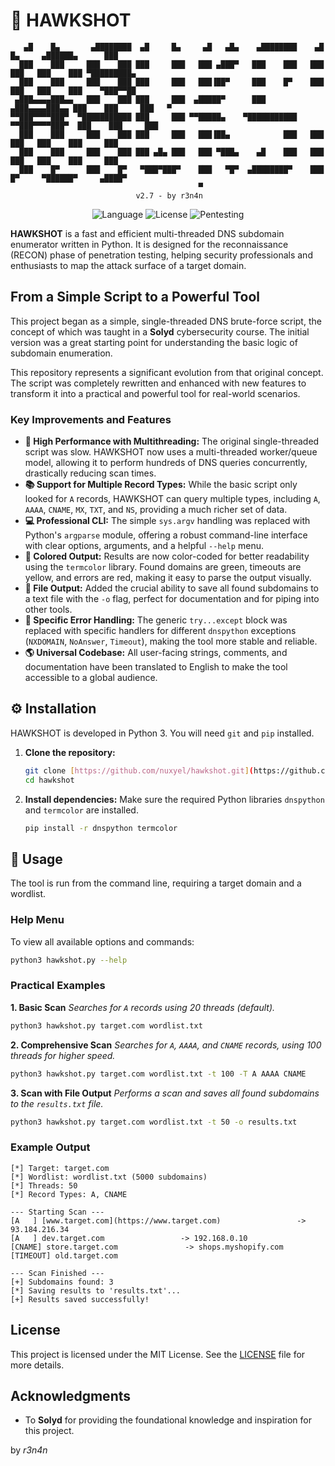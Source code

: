 # 🦅 HAWKSHOT

```
   ▄█    █▄       ▄████████  ▄█     █▄     ▄█   ▄█▄    ▄████████    ▄█    █▄     ▄██████▄      ███     
  ███    ███     ███    ███ ███     ███   ███ ▄███▀   ███    ███   ███    ███   ███    ███ ▀█████████▄ 
  ███    ███     ███    ███ ███     ███   ███▐██▀     ███    █▀    ███    ███   ███    ███    ▀███▀▀██ 
 ▄███▄▄▄▄███▄▄   ███    ███ ███     ███  ▄█████▀      ███         ▄███▄▄▄▄███▄▄ ███    ███     ███   ▀ 
▀▀███▀▀▀▀███▀  ▀███████████ ███     ███ ▀▀█████▄    ▀███████████ ▀▀███▀▀▀▀███▀  ███    ███     ███     
  ███    ███     ███    ███ ███     ███   ███▐██▄            ███   ███    ███   ███    ███     ███     
  ███    ███     ███    ███ ███ ▄█▄ ███   ███ ▀███▄    ▄█    ███   ███    ███   ███    ███     ███     
  ███    █▀      ███    █▀   ▀███▀███▀    ███   ▀█▀  ▄████████▀    ███    █▀     ▀██████▀     ▄████▀   
                                          ▀                                                            
                            v2.7 - by r3n4n
```
<p align="center">
  <img alt="Language" src="https://img.shields.io/badge/Language-Python-blue?style=for-the-badge">
  <img alt="License" src="https://img.shields.io/badge/License-MIT-green?style=for-the-badge">
  <img alt="Pentesting" src="https://img.shields.io/badge/Usage-Pentesting%20%7C%20Recon-red?style=for-the-badge">
</p>

**HAWKSHOT** is a fast and efficient multi-threaded DNS subdomain enumerator written in Python. It is designed for the reconnaissance (RECON) phase of penetration testing, helping security professionals and enthusiasts to map the attack surface of a target domain.

## From a Simple Script to a Powerful Tool

This project began as a simple, single-threaded DNS brute-force script, the concept of which was taught in a **Solyd** cybersecurity course. The initial version was a great starting point for understanding the basic logic of subdomain enumeration.

This repository represents a significant evolution from that original concept. The script was completely rewritten and enhanced with new features to transform it into a practical and powerful tool for real-world scenarios.

### Key Improvements and Features

-   **🚀 High Performance with Multithreading:** The original single-threaded script was slow. HAWKSHOT now uses a multi-threaded worker/queue model, allowing it to perform hundreds of DNS queries concurrently, drastically reducing scan times.
-   **📚 Support for Multiple Record Types:** While the basic script only looked for `A` records, HAWKSHOT can query multiple types, including `A`, `AAAA`, `CNAME`, `MX`, `TXT`, and `NS`, providing a much richer set of data.
-   **💻 Professional CLI:** The simple `sys.argv` handling was replaced with Python's `argparse` module, offering a robust command-line interface with clear options, arguments, and a helpful `--help` menu.
-   **🎨 Colored Output:** Results are now color-coded for better readability using the `termcolor` library. Found domains are green, timeouts are yellow, and errors are red, making it easy to parse the output visually.
-   **💾 File Output:** Added the crucial ability to save all found subdomains to a text file with the `-o` flag, perfect for documentation and for piping into other tools.
-   **🎯 Specific Error Handling:** The generic `try...except` block was replaced with specific handlers for different `dnspython` exceptions (`NXDOMAIN`, `NoAnswer`, `Timeout`), making the tool more stable and reliable.
-   **🌎 Universal Codebase:** All user-facing strings, comments, and documentation have been translated to English to make the tool accessible to a global audience.

## ⚙️ Installation

HAWKSHOT is developed in Python 3. You will need `git` and `pip` installed.

1.  **Clone the repository:**
    ```bash
    git clone [https://github.com/nuxyel/hawkshot.git](https://github.com/nuxyel/hawkshot.git)
    cd hawkshot
    ```

2.  **Install dependencies:**
    Make sure the required Python libraries `dnspython` and `termcolor` are installed.
    ```bash
    pip install -r dnspython termcolor
    ```

## 🚀 Usage

The tool is run from the command line, requiring a target domain and a wordlist.

### Help Menu
To view all available options and commands:
```bash
python3 hawkshot.py --help
```

### Practical Examples

**1. Basic Scan**
*Searches for `A` records using 20 threads (default).*

```bash
python3 hawkshot.py target.com wordlist.txt
```

**2. Comprehensive Scan**
*Searches for `A`, `AAAA`, and `CNAME` records, using 100 threads for higher speed.*

```bash
python3 hawkshot.py target.com wordlist.txt -t 100 -T A AAAA CNAME
```

**3. Scan with File Output**
*Performs a scan and saves all found subdomains to the `results.txt` file.*

```bash
python3 hawkshot.py target.com wordlist.txt -t 50 -o results.txt
```

### Example Output

```
[*] Target: target.com
[*] Wordlist: wordlist.txt (5000 subdomains)
[*] Threads: 50
[*] Record Types: A, CNAME

--- Starting Scan ---
[A   ] [www.target.com](https://www.target.com)                 -> 93.184.216.34
[A   ] dev.target.com                 -> 192.168.0.10
[CNAME] store.target.com               -> shops.myshopify.com
[TIMEOUT] old.target.com

--- Scan Finished ---
[+] Subdomains found: 3
[*] Saving results to 'results.txt'...
[+] Results saved successfully!
```

## License

This project is licensed under the MIT License. See the [LICENSE](https://github.com/nuxyel/Hawkshot/blob/main/LICENSE) file for more details.

## Acknowledgments

  - To **Solyd** for providing the foundational knowledge and inspiration for this project.

by _r3n4n_
